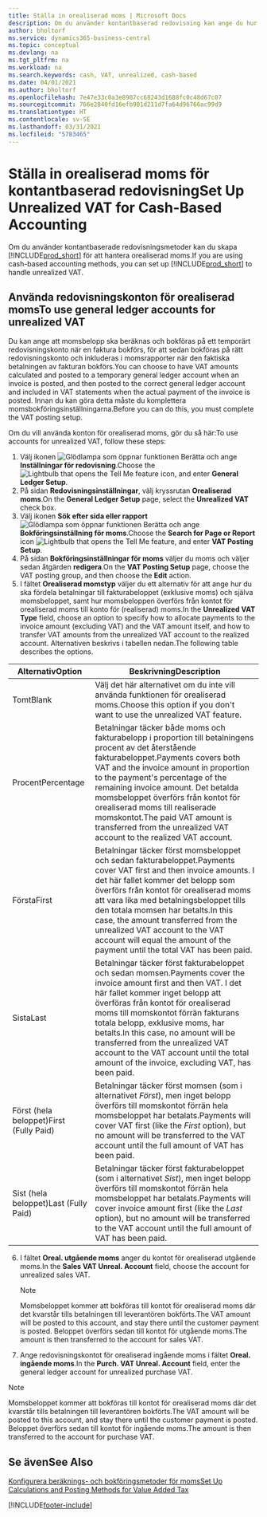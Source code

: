 ```yaml
---
title: Ställa in orealiserad moms | Microsoft Docs
description: Om du använder kontantbaserad redovisning kan ange du hur du vill hantera orealiserad moms för försäljning och inköp.
author: bholtorf
ms.service: dynamics365-business-central
ms.topic: conceptual
ms.devlang: na
ms.tgt_pltfrm: na
ms.workload: na
ms.search.keywords: cash, VAT, unrealized, cash-based
ms.date: 04/01/2021
ms.author: bholtorf
ms.openlocfilehash: 7e47e33c0a3e8907cc68243d1688fc0c48d67c07
ms.sourcegitcommit: 766e2840fd16efb901d211d7fa64d96766ac99d9
ms.translationtype: HT
ms.contentlocale: sv-SE
ms.lasthandoff: 03/31/2021
ms.locfileid: "5783465"
---
```

# <a name="set-up-unrealized-vat-for-cash-based-accounting"></a><span data-ttu-id="27b8c-103">Ställa in orealiserad moms för kontantbaserad redovisning</span><span class="sxs-lookup"><span data-stu-id="27b8c-103">Set Up Unrealized VAT for Cash-Based Accounting</span></span>
<span data-ttu-id="27b8c-104">Om du använder kontantbaserade redovisningsmetoder kan du skapa [!INCLUDE[prod_short](includes/prod_short.md)] för att hantera orealiserad moms.</span><span class="sxs-lookup"><span data-stu-id="27b8c-104">If you are using cash-based accounting methods, you can set up [!INCLUDE[prod_short](includes/prod_short.md)] to handle unrealized VAT.</span></span>

## <a name="to-use-general-ledger-accounts-for-unrealized-vat"></a><span data-ttu-id="27b8c-105">Använda redovisningskonton för orealiserad moms</span><span class="sxs-lookup"><span data-stu-id="27b8c-105">To use general ledger accounts for unrealized VAT</span></span>
<span data-ttu-id="27b8c-106">Du kan ange att momsbelopp ska beräknas och bokföras på ett temporärt redovisningskonto när en faktura bokförs, för att sedan bokföras på rätt redovisningskonto och inkluderas i momsrapporter när den faktiska betalningen av fakturan bokförs.</span><span class="sxs-lookup"><span data-stu-id="27b8c-106">You can choose to have VAT amounts calculated and posted to a temporary general ledger account when an invoice is posted, and then posted to the correct general ledger account and included in VAT statements when the actual payment of the invoice is posted.</span></span> <span data-ttu-id="27b8c-107">Innan du kan göra detta måste du komplettera momsbokföringsinställningarna.</span><span class="sxs-lookup"><span data-stu-id="27b8c-107">Before you can do this, you must complete the VAT posting setup.</span></span>

<span data-ttu-id="27b8c-108">Om du vill använda konton för orealiserad moms, gör du så här:</span><span class="sxs-lookup"><span data-stu-id="27b8c-108">To use accounts for unrealized VAT, follow these steps:</span></span>
1. <span data-ttu-id="27b8c-109">Välj ikonen ![Glödlampa som öppnar funktionen Berätta](media/ui-search/search_small.png "Berätta för mig vad du vill göra") och ange **Inställningar för redovisning**.</span><span class="sxs-lookup"><span data-stu-id="27b8c-109">Choose the ![Lightbulb that opens the Tell Me feature](media/ui-search/search_small.png "Tell me what you want to do") icon, and enter **General Ledger Setup**.</span></span>
2. <span data-ttu-id="27b8c-110">På sidan **Redovisningsinställningar**, välj kryssrutan **Orealiserad moms**.</span><span class="sxs-lookup"><span data-stu-id="27b8c-110">On the **General Ledger Setup** page, select the **Unrealized VAT** check box.</span></span>
3. <span data-ttu-id="27b8c-111">Välj ikonen **Sök efter sida eller rapport** ![Glödlampa som öppnar funktionen Berätta](media/ui-search/search_small.png "Berätta för mig vad du vill göra") och ange **Bokföringsinställning för moms**.</span><span class="sxs-lookup"><span data-stu-id="27b8c-111">Choose the **Search for Page or Report** icon ![Lightbulb that opens the Tell Me feature](media/ui-search/search_small.png "Tell me what you want to do"), and enter **VAT Posting Setup**.</span></span>
4. <span data-ttu-id="27b8c-112">På sidan **Bokföringsinställningar för moms** väljer du moms och väljer sedan åtgärden **redigera**.</span><span class="sxs-lookup"><span data-stu-id="27b8c-112">On the **VAT Posting Setup** page, choose the VAT posting group, and then choose the **Edit** action.</span></span>
5. <span data-ttu-id="27b8c-113">I fältet **Orealiserad momstyp** väljer du ett alternativ för att ange hur du ska fördela betalningar till fakturabeloppet (exklusive moms) och själva momsbeloppet, samt hur momsbeloppen överförs från kontot för orealiserad moms till konto för (realiserad) moms.</span><span class="sxs-lookup"><span data-stu-id="27b8c-113">In the **Unrealized VAT Type** field, choose an option to specify how to allocate payments to the invoice amount (excluding VAT) and the VAT amount itself, and how to transfer VAT amounts from the unrealized VAT account to the realized account.</span></span> <span data-ttu-id="27b8c-114">Alternativen beskrivs i tabellen nedan.</span><span class="sxs-lookup"><span data-stu-id="27b8c-114">The following table describes the options.</span></span>

| <span data-ttu-id="27b8c-115">Alternativ</span><span class="sxs-lookup"><span data-stu-id="27b8c-115">Option</span></span> | <span data-ttu-id="27b8c-116">Beskrivning</span><span class="sxs-lookup"><span data-stu-id="27b8c-116">Description</span></span> |
| --- | --- |
| <span data-ttu-id="27b8c-117">Tomt</span><span class="sxs-lookup"><span data-stu-id="27b8c-117">Blank</span></span> | <span data-ttu-id="27b8c-118">Välj det här alternativet om du inte vill använda funktionen för orealiserad moms.</span><span class="sxs-lookup"><span data-stu-id="27b8c-118">Choose this option if you don't want to use the unrealized VAT feature.</span></span> |
| <span data-ttu-id="27b8c-119">Procent</span><span class="sxs-lookup"><span data-stu-id="27b8c-119">Percentage</span></span> | <span data-ttu-id="27b8c-120">Betalningar täcker både moms och fakturabelopp i proportion till betalningens procent av det återstående fakturabeloppet.</span><span class="sxs-lookup"><span data-stu-id="27b8c-120">Payments covers both VAT and the invoice amount in proportion to the payment's percentage of the remaining invoice amount.</span></span> <span data-ttu-id="27b8c-121">Det betalda momsbeloppet överförs från kontot för orealiserad moms till realiserade momskontot.</span><span class="sxs-lookup"><span data-stu-id="27b8c-121">The paid VAT amount is transferred from the unrealized VAT account to the realized VAT account.</span></span> |
| <span data-ttu-id="27b8c-122">Första</span><span class="sxs-lookup"><span data-stu-id="27b8c-122">First</span></span> | <span data-ttu-id="27b8c-123">Betalningar täcker först momsbeloppet och sedan fakturabeloppet.</span><span class="sxs-lookup"><span data-stu-id="27b8c-123">Payments cover VAT first and then invoice amounts.</span></span> <span data-ttu-id="27b8c-124">I det här fallet kommer det belopp som överförs från kontot för orealiserad moms att vara lika med betalningsbeloppet tills den totala momsen har betalts.</span><span class="sxs-lookup"><span data-stu-id="27b8c-124">In this case, the amount transferred from the unrealized VAT account to the VAT account will equal the amount of the payment until the total VAT has been paid.</span></span> |
| <span data-ttu-id="27b8c-125">Sista</span><span class="sxs-lookup"><span data-stu-id="27b8c-125">Last</span></span> | <span data-ttu-id="27b8c-126">Betalningar täcker först fakturabeloppet och sedan momsen.</span><span class="sxs-lookup"><span data-stu-id="27b8c-126">Payments cover the invoice amount first and then VAT.</span></span> <span data-ttu-id="27b8c-127">I det här fallet kommer inget belopp att överföras från kontot för orealiserad moms till momskontot förrän fakturans totala belopp, exklusive moms, har betalts.</span><span class="sxs-lookup"><span data-stu-id="27b8c-127">In this case, no amount will be transferred from the unrealized VAT account to the VAT account until the total amount of the invoice, excluding VAT, has been paid.</span></span> |
| <span data-ttu-id="27b8c-128">Först (hela beloppet)</span><span class="sxs-lookup"><span data-stu-id="27b8c-128">First (Fully Paid)</span></span> | <span data-ttu-id="27b8c-129">Betalningar täcker först momsen (som i alternativet _Först_), men inget belopp överförs till momskontot förrän hela momsbeloppet har betalats.</span><span class="sxs-lookup"><span data-stu-id="27b8c-129">Payments will cover VAT first (like the _First_ option), but no amount will be transferred to the VAT account until the full amount of VAT has been paid.</span></span> |
| <span data-ttu-id="27b8c-130">Sist (hela beloppet)</span><span class="sxs-lookup"><span data-stu-id="27b8c-130">Last (Fully Paid)</span></span> | <span data-ttu-id="27b8c-131">Betalningar täcker först fakturabeloppet (som i alternativet _Sist_), men inget belopp överförs till momskontot förrän hela momsbeloppet har betalats.</span><span class="sxs-lookup"><span data-stu-id="27b8c-131">Payments will cover invoice amount first (like the _Last_ option), but no amount will be transferred to the VAT account until the full amount of VAT has been paid.</span></span> |

6. <span data-ttu-id="27b8c-132">I fältet **Oreal. utgående moms** anger du kontot för orealiserad utgående moms.</span><span class="sxs-lookup"><span data-stu-id="27b8c-132">In the **Sales VAT Unreal. Account** field, choose the account for unrealized sales VAT.</span></span>

    > [!NOTE]  
    > <span data-ttu-id="27b8c-133">Momsbeloppet kommer att bokföras till kontot för orealiserad moms där det kvarstår tills betalningen till leverantören bokförts.</span><span class="sxs-lookup"><span data-stu-id="27b8c-133">The VAT amount will be posted to this account, and stay there until the customer payment is posted.</span></span> <span data-ttu-id="27b8c-134">Beloppet överförs sedan till kontot för utgående moms.</span><span class="sxs-lookup"><span data-stu-id="27b8c-134">The amount is then transferred to the account for sales VAT.</span></span>
7. <span data-ttu-id="27b8c-135">Ange redovisningskontot för orealiserad ingående moms i fältet **Oreal. ingående moms**.</span><span class="sxs-lookup"><span data-stu-id="27b8c-135">In the **Purch. VAT Unreal. Account** field, enter the general ledger account for unrealized purchase VAT.</span></span>

> [!NOTE]  
> <span data-ttu-id="27b8c-136">Momsbeloppet kommer att bokföras till kontot för orealiserad moms där det kvarstår tills betalningen till leverantören bokförts.</span><span class="sxs-lookup"><span data-stu-id="27b8c-136">The VAT amount will be posted to this account, and stay there until the customer payment is posted.</span></span> <span data-ttu-id="27b8c-137">Beloppet överförs sedan till kontot för ingående moms.</span><span class="sxs-lookup"><span data-stu-id="27b8c-137">The amount is then transferred to the account for purchase VAT.</span></span>

## <a name="see-also"></a><span data-ttu-id="27b8c-138">Se även</span><span class="sxs-lookup"><span data-stu-id="27b8c-138">See Also</span></span>
[<span data-ttu-id="27b8c-139">Konfigurera beräknings- och bokföringsmetoder för moms</span><span class="sxs-lookup"><span data-stu-id="27b8c-139">Set Up Calculations and Posting Methods for Value Added Tax</span></span>](finance-setup-vat.md)

[!INCLUDE[footer-include](includes/footer-banner.md)]
